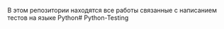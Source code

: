 В этом репозитории находятся все работы связанные с написанием тестов на языке Python# Python-Testing
